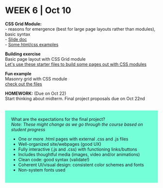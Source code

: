 <h1>WEEK 6 | Oct 10 </h1>
<p><strong>CSS Grid Module:</strong> <br>
- reasons for emergence (best for large page layouts rather than modules), basic syntax <br>
- <a href="IntrotoWeb_W6_CSSGrid.pdf">Slide doc</a><br>
- <a href="https://github.com/miraalibek/NYU_IDM_IntroToWeb/tree/master/W6_Oct10/css_grid">Some html/css examples</a></p>

<p><strong>Building exercise</strong><br>
Basic page layout with CSS Grid module<br>
<a href="">Let's use these starter files to build some pages out with CSS modules</a></p>

<p><strong>Fun example</strong><br>
Masonry grid with CSS module<br>
<a href="https://github.com/miraalibek/NYU_IDM_IntroToWeb/tree/master/W6_Oct10/masonry_grid">check out the files</a></p>

<p><strong>HOMEWORK:</strong> (Due on Oct 22)<br>
Start thinking about midterm. Final project proposals due on Oct 22nd<br><br>
<div style="background-color:#75ffd8;padding:20px;">
What are the expectations for the final project? <br>
<em>Note: These might change as we go through the course based on student progress</em>
</p>
<ul>
<li>One or more .html pages with external .css and .js files</li>
<li>Well-organized site/webpages (good UX)</li>
<li>Fully interactive (.js and .css) with functioning links/buttons</li>
<li>Includes thoughtful media (images, video and/or animations)</li>
<li>Clean code: good syntax (validate!)</li>
<li>Coherent UI/visual design: consistent color schemes and fonts</li>
<li>Non-system fonts used</li>
</ul>
</div>
